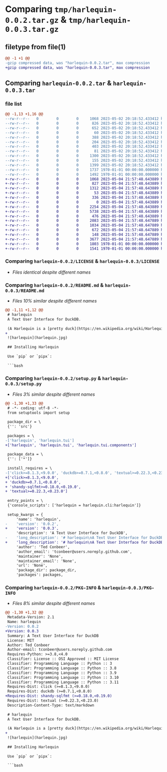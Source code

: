 # Comparing `tmp/harlequin-0.0.2.tar.gz` & `tmp/harlequin-0.0.3.tar.gz`

## filetype from file(1)

```diff
@@ -1 +1 @@
-gzip compressed data, was "harlequin-0.0.2.tar", max compression
+gzip compressed data, was "harlequin-0.0.3.tar", max compression
```

## Comparing `harlequin-0.0.2.tar` & `harlequin-0.0.3.tar`

### file list

```diff
@@ -1,13 +1,16 @@
--rw-r--r--   0        0        0     1068 2023-05-02 20:18:52.433412 harlequin-0.0.2/LICENSE
--rw-r--r--   0        0        0      826 2023-05-02 20:18:52.433412 harlequin-0.0.2/README.md
--rw-r--r--   0        0        0      652 2023-05-02 20:18:52.433412 harlequin-0.0.2/pyproject.toml
--rw-r--r--   0        0        0       60 2023-05-02 20:18:52.433412 harlequin-0.0.2/src/harlequin/__init__.py
--rw-r--r--   0        0        0      388 2023-05-02 20:18:52.433412 harlequin-0.0.2/src/harlequin/cli.py
--rw-r--r--   0        0        0      204 2023-05-02 20:18:52.433412 harlequin-0.0.2/src/harlequin/tui/__init__.py
--rw-r--r--   0        0        0      403 2023-05-02 20:18:52.433412 harlequin-0.0.2/src/harlequin/tui/code_editor.py
--rw-r--r--   0        0        0       81 2023-05-02 20:18:52.433412 harlequin-0.0.2/src/harlequin/tui/results_viewer.py
--rw-r--r--   0        0        0     1300 2023-05-02 20:18:52.433412 harlequin-0.0.2/src/harlequin/tui/schema_viewer.py
--rw-r--r--   0        0        0      155 2023-05-02 20:18:52.433412 harlequin-0.0.2/src/harlequin/tui/sql_client.css
--rw-r--r--   0        0        0     1399 2023-05-02 20:18:52.433412 harlequin-0.0.2/src/harlequin/tui/sql_client.py
--rw-r--r--   0        0        0     1737 1970-01-01 00:00:00.000000 harlequin-0.0.2/setup.py
--rw-r--r--   0        0        0     1492 1970-01-01 00:00:00.000000 harlequin-0.0.2/PKG-INFO
+-rw-r--r--   0        0        0     1068 2023-05-04 21:57:48.643889 harlequin-0.0.3/LICENSE
+-rw-r--r--   0        0        0      827 2023-05-04 21:57:48.643889 harlequin-0.0.3/README.md
+-rw-r--r--   0        0        0     1312 2023-05-04 21:57:48.643889 harlequin-0.0.3/pyproject.toml
+-rw-r--r--   0        0        0       53 2023-05-04 21:57:48.643889 harlequin-0.0.3/src/harlequin/__init__.py
+-rw-r--r--   0        0        0      336 2023-05-04 21:57:48.643889 harlequin-0.0.3/src/harlequin/cli.py
+-rw-r--r--   0        0        0        0 2023-05-04 21:57:48.643889 harlequin-0.0.3/src/harlequin/tui/__init__.py
+-rw-r--r--   0        0        0     2254 2023-05-04 21:57:48.643889 harlequin-0.0.3/src/harlequin/tui/app.css
+-rw-r--r--   0        0        0     5738 2023-05-04 21:57:48.643889 harlequin-0.0.3/src/harlequin/tui/app.py
+-rw-r--r--   0        0        0      476 2023-05-04 21:57:48.643889 harlequin-0.0.3/src/harlequin/tui/components/__init__.py
+-rw-r--r--   0        0        0     2083 2023-05-04 21:57:48.647889 harlequin-0.0.3/src/harlequin/tui/components/code_editor.py
+-rw-r--r--   0        0        0     1034 2023-05-04 21:57:48.647889 harlequin-0.0.3/src/harlequin/tui/components/error_modal.py
+-rw-r--r--   0        0        0      672 2023-05-04 21:57:48.647889 harlequin-0.0.3/src/harlequin/tui/components/filename_modal.py
+-rw-r--r--   0        0        0      148 2023-05-04 21:57:48.647889 harlequin-0.0.3/src/harlequin/tui/components/results_viewer.py
+-rw-r--r--   0        0        0     3677 2023-05-04 21:57:48.647889 harlequin-0.0.3/src/harlequin/tui/components/schema_viewer.py
+-rw-r--r--   0        0        0     1803 1970-01-01 00:00:00.000000 harlequin-0.0.3/setup.py
+-rw-r--r--   0        0        0     1541 1970-01-01 00:00:00.000000 harlequin-0.0.3/PKG-INFO
```

### Comparing `harlequin-0.0.2/LICENSE` & `harlequin-0.0.3/LICENSE`

 * *Files identical despite different names*

### Comparing `harlequin-0.0.2/README.md` & `harlequin-0.0.3/README.md`

 * *Files 10% similar despite different names*

```diff
@@ -1,11 +1,12 @@
 # harlequin
 A Text User Interface for DuckDB.
 
 (A Harlequin is a [pretty duck](https://en.wikipedia.org/wiki/Harlequin_duck).)
+
 ![harlequin](harlequin.jpg)
 
 ## Installing Harlequin
 
 Use `pip` or `pipx`:
 
 ```bash
```

### Comparing `harlequin-0.0.2/setup.py` & `harlequin-0.0.3/setup.py`

 * *Files 3% similar despite different names*

```diff
@@ -1,30 +1,33 @@
 # -*- coding: utf-8 -*-
 from setuptools import setup
 
 package_dir = \
 {'': 'src'}
 
 packages = \
-['harlequin', 'harlequin.tui']
+['harlequin', 'harlequin.tui', 'harlequin.tui.components']
 
 package_data = \
 {'': ['*']}
 
 install_requires = \
-['click>=8.1.3,<9.0.0', 'duckdb>=0.7.1,<0.8.0', 'textual>=0.22.3,<0.23.0']
+['click>=8.1.3,<9.0.0',
+ 'duckdb>=0.7.1,<0.8.0',
+ 'shandy-sqlfmt>=0.18.0,<0.19.0',
+ 'textual>=0.22.3,<0.23.0']
 
 entry_points = \
 {'console_scripts': ['harlequin = harlequin.cli:harlequin']}
 
 setup_kwargs = {
     'name': 'harlequin',
-    'version': '0.0.2',
+    'version': '0.0.3',
     'description': 'A Text User Interface for DuckDB',
-    'long_description': '# harlequin\nA Text User Interface for DuckDB.\n\n(A Harlequin is a [pretty duck](https://en.wikipedia.org/wiki/Harlequin_duck).)\n![harlequin](harlequin.jpg)\n\n## Installing Harlequin\n\nUse `pip` or `pipx`:\n\n```bash\npipx install harlequin\n```\n\n## Using Harlequin\n\nTo open a DuckDB database file:\n\n```bash\nharlequin "path/to/duck.db"\n```\n\nTo open an in-memory DuckDB session, run Harlequin with no arguments:\n\n```bash\nharlequin\n```\n\nWhen Harlequin is open, you can view the schema of your DuckDB database in the left sidebar.\n\nTo run a query, enter your code in the main text input, then press Ctrl+Enter. You should see the data appear in the pane below.\n\nYou can press Tab or use your mouse to change the focus between the panes.\n\nWhen the focus is on the data pane, you can use your arrow keys or mouse to select different cells.',
+    'long_description': '# harlequin\nA Text User Interface for DuckDB.\n\n(A Harlequin is a [pretty duck](https://en.wikipedia.org/wiki/Harlequin_duck).)\n\n![harlequin](harlequin.jpg)\n\n## Installing Harlequin\n\nUse `pip` or `pipx`:\n\n```bash\npipx install harlequin\n```\n\n## Using Harlequin\n\nTo open a DuckDB database file:\n\n```bash\nharlequin "path/to/duck.db"\n```\n\nTo open an in-memory DuckDB session, run Harlequin with no arguments:\n\n```bash\nharlequin\n```\n\nWhen Harlequin is open, you can view the schema of your DuckDB database in the left sidebar.\n\nTo run a query, enter your code in the main text input, then press Ctrl+Enter. You should see the data appear in the pane below.\n\nYou can press Tab or use your mouse to change the focus between the panes.\n\nWhen the focus is on the data pane, you can use your arrow keys or mouse to select different cells.',
     'author': 'Ted Conbeer',
     'author_email': 'tconbeer@users.noreply.github.com',
     'maintainer': 'None',
     'maintainer_email': 'None',
     'url': 'None',
     'package_dir': package_dir,
     'packages': packages,
```

### Comparing `harlequin-0.0.2/PKG-INFO` & `harlequin-0.0.3/PKG-INFO`

 * *Files 8% similar despite different names*

```diff
@@ -1,30 +1,32 @@
 Metadata-Version: 2.1
 Name: harlequin
-Version: 0.0.2
+Version: 0.0.3
 Summary: A Text User Interface for DuckDB
 License: MIT
 Author: Ted Conbeer
 Author-email: tconbeer@users.noreply.github.com
 Requires-Python: >=3.8,<4.0
 Classifier: License :: OSI Approved :: MIT License
 Classifier: Programming Language :: Python :: 3
 Classifier: Programming Language :: Python :: 3.8
 Classifier: Programming Language :: Python :: 3.9
 Classifier: Programming Language :: Python :: 3.10
 Classifier: Programming Language :: Python :: 3.11
 Requires-Dist: click (>=8.1.3,<9.0.0)
 Requires-Dist: duckdb (>=0.7.1,<0.8.0)
+Requires-Dist: shandy-sqlfmt (>=0.18.0,<0.19.0)
 Requires-Dist: textual (>=0.22.3,<0.23.0)
 Description-Content-Type: text/markdown
 
 # harlequin
 A Text User Interface for DuckDB.
 
 (A Harlequin is a [pretty duck](https://en.wikipedia.org/wiki/Harlequin_duck).)
+
 ![harlequin](harlequin.jpg)
 
 ## Installing Harlequin
 
 Use `pip` or `pipx`:
 
 ```bash
```

